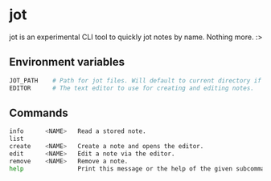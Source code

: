 # jot

jot is an experimental CLI tool to quickly jot notes by name. Nothing more. :>

## Environment variables

```bash
JOT_PATH    # Path for jot files. Will default to current directory if not set.
EDITOR      # The text editor to use for creating and editing notes.
```

## Commands

```bash
info      <NAME>   Read a stored note.
list      
create    <NAME>   Create a note and opens the editor.
edit      <NAME>   Edit a note via the editor.
remove    <NAME>   Remove a note.
help               Print this message or the help of the given subcommand(s)
```